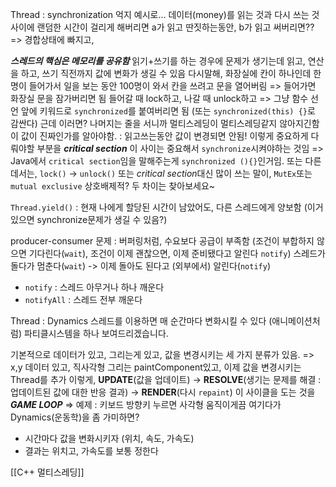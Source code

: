 Thread : synchronization
억지 예시로... 데이터(money)를 읽는 것과 다시 쓰는 것 사이에 랜덤한 시간이 걸리게 해버리면
a가 읽고 딴짓하는동안, b가 읽고 써버리면?? => 경합상태에 빠지고, 

***스레드의 핵심은 메모리를 공유함***
읽기+쓰기를 하는 경우에 문제가 생기는데
읽고, 연산을 하고, 쓰기 직전까지 값에 변화가 생길 수 있음
다시말해, 화장실에 칸이 하나인데 한명이 들어가서 일을 보는 동안 100명이 와서 칸을 쓰려고 문을 열어버림
=> 들어가면 화장실 문을 잠가버리면 됨
들어갈 때 lock하고, 나갈 때 unlock하고
=> 그냥 함수 선언 앞에 키워드로 `synchronized`를 붙여버리면 됨 (또는 `synchronized(this) {}`로 감싼다)
근데 이러면? 나머지는 줄을 서니까 멀티스레딩이 멀티스레딩같지 않아지긴함
이 값이 진짜인가를 알아야함. : 읽고쓰는동안 값이 변경되면 안됨! 이렇게 중요하게 다뤄야할 부분을 ***critical section*** 이 사이는 중요해서 `synchronize`시켜야하는 것임 => Java에서 `critical section`임을 말해주는게 `synchronized (){}`인거임. 또는 다른데서는, `lock()` -> `unlock()`
또는 *critical section*대신 많이 쓰는 말이, `MutEx`또는 `mutual exclusive` 상호배제적? 두 차이는 찾아보세요~

`Thread.yield()` : 현재 나에게 할당된 시간이 남았어도, 다른 스레드에게 양보함 (이거있으면 synchronize문제가 생길 수 있음?)

producer-consumer 문제 : 버퍼링처럼, 수요보다 공급이 부족함 (조건이 부합하지 않으면 기다린다(`wait`), 조건이 이제 괜찮으면, 이제 준비됐다고 알린다 `notify`)
스레드가 돌다가 멈춘다(`wait`) -> 이제 돌아도 된다고 (외부에서) 알린다(`notify`)
- `notify` : 스레드 아무거나 하나 깨운다
- `notifyAll` : 스레드 전부 깨운다

Thread : Dynamics
스레드를 이용하면 매 순간마다 변화시킬 수 있다 (애니메이션처럼)
파티클시스템을 하나 보여드리겠습니다.

기본적으로 데이터가 있고, 그리는게 있고, 값을 변경시키는 세 가지 분류가 있음. => x,y 데이터 있고, 직사각형 그리는 paintComponent있고, 이제 값을 변경시키는 Thread를 추가
이렇게, **UPDATE**(값을 업데이트) -> **RESOLVE**(생기는 문제를 해결 : 업데이트된 값에 대한 반응 결과) -> **RENDER**(다시 `repaint`) 이 사이클을 도는 것을 ***GAME LOOP***
=> 예제 : 키보드 방향키 누르면 사각형 움직이게끔 
여기다가 Dynamics(운동학)을 좀 가미하면?
- 시간마다 값을 변화시키자 (위치, 속도, 가속도)
- 결과는 위치고, 가속도를 보통 정한다

[[C++ 멀티스레딩]]